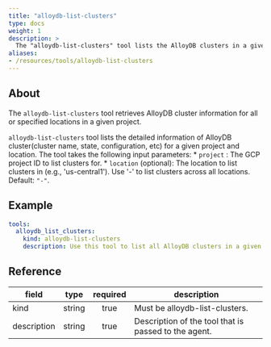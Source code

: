```yaml
---
title: "alloydb-list-clusters"
type: docs
weight: 1
description: >
  The "alloydb-list-clusters" tool lists the AlloyDB clusters in a given project and location.
aliases:
- /resources/tools/alloydb-list-clusters
---
```


## About

The `alloydb-list-clusters` tool retrieves AlloyDB cluster information for all or specified locations in a given project.

`alloydb-list-clusters` tool lists the detailed information of AlloyDB cluster(cluster name, state, configuration, etc) for a given project and location. The tool takes the following input parameters:
	* `project` : The GCP project ID to list clusters for.
	* `location` (optional): The location to list clusters in (e.g., 'us-central1'). Use '-' to list clusters across all locations. Default: `"-"`.

## Example

```yaml
tools:
  alloydb_list_clusters:
    kind: alloydb-list-clusters
    description: Use this tool to list all AlloyDB clusters in a given project and location.
```
## Reference
| **field**   |                  **type**                  | **required** | **description**                                                                                  |
|-------------|:------------------------------------------:|:------------:|--------------------------------------------------------------------------------------------------|
| kind        |                   string                   |     true     | Must be alloydb-list-clusters.                                                                  |                                               |
| description |                   string                   |     true     | Description of the tool that is passed to the agent.                                             |